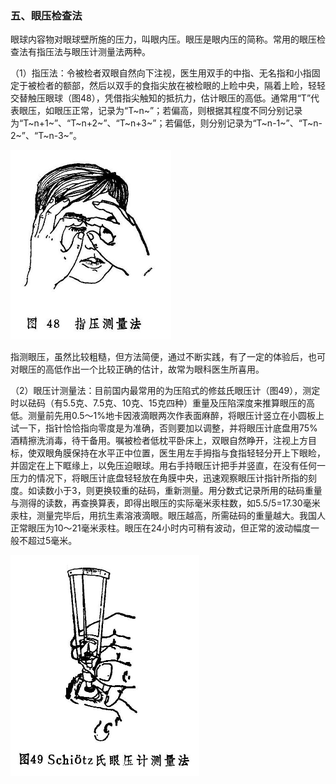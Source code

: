### 五、眼压检查法

眼球内容物对眼球壁所施的压力，叫眼内压。眼压是眼内压的简称。常用的眼压检查法有指压法与眼压计测量法两种。

（1）指压法：令被检者双眼自然向下注视，医生用双手的中指、无名指和小指固定于被检者的额部，然后以双手的食指尖放在被检眼的上睑中央，隔着上睑，轻轻交替触压眼球（图48），凭借指尖触知的抵抗力，估计眼压的高低。通常用“T”代表眼压，如眼压正常，记录为“T~n~”；若偏高，则根据其程度不同分别记录为“T~n+1~”、“T~n+2~”、“T~n+3~”；若偏低，则分别记录为“T~n-1~”、“T~n-2~”、“T~n-3~”。

<img src="img\48.jpg" style="zoom:50%;" />

指测眼压，虽然比较粗糙，但方法简便，通过不断实践，有了一定的体验后，也可对眼压的高低作出一个比较正确的估计，故常为眼科医生所喜用。

（2）眼压计测量法：目前国内最常用的为压陷式的修兹氏眼压计（图49），测定时以砝码（有5.5克、7.5克、10克、15克四种）重量及压陷深度来推算眼压的高低。测量前先用0.5〜1%地卡因液滴眼两次作表面麻醉，将眼压计竖立在小圆板上试一下，指针恰恰指向零度是为准确，否则要加以调整，并将眼压计底盘用75%酒精擦洗消毒，待干备用。嘱被检者低枕平卧床上，双眼自然睁开，注视上方目标，使双眼角膜保持在水平正中位置，医生用左手拇指与食指轻轻分开上下眼睑，并固定在上下眶缘上，以免压迫眼球。用右手持眼压计把手并竖直，在没有任何一压力的情况下，将眼压计底盘轻轻放在角膜中央，迅速观察眼压计指针所指的刻度。如读数小于3，则更换较重的砝码，重新测量。用分数式记录所用的砝码重量与测得的读数，再查换算表，即得出眼压的实际毫米汞柱数，如5.5/5=17.30毫米汞柱，测量完毕后，用抗生素溶液滴眼。眼压越高，所需砝码的重量越大。我国人正常眼压为10〜21毫米汞柱。眼压在24小时内可稍有波动，但正常的波动幅度一般不超过5毫米。

<img src="img\49.jpg" style="zoom:50%;" />
